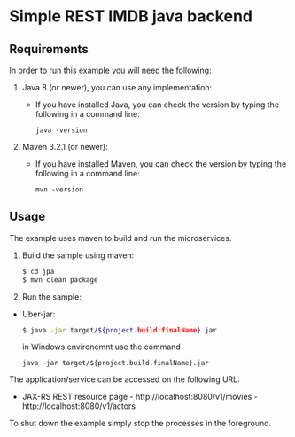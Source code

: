 # Simple REST IMDB java backend

## Requirements

In order to run this example you will need the following:

1. Java 8 (or newer), you can use any implementation:
    * If you have installed Java, you can check the version by typing the following in a command line:
        
        ```
        java -version
        ```

2. Maven 3.2.1 (or newer):
    * If you have installed Maven, you can check the version by typing the following in a command line:
        
        ```
        mvn -version
        ```

## Usage

The example uses maven to build and run the microservices.

1. Build the sample using maven:

    ```bash
    $ cd jpa
    $ mvn clean package
    ```

2. Run the sample:
* Uber-jar:

    ```bash
    $ java -jar target/${project.build.finalName}.jar
    ```
    
    in Windows environemnt use the command
    ```batch
    java -jar target/${project.build.finalName}.jar
    ```
    
The application/service can be accessed on the following URL:
* JAX-RS REST resource page - http://localhost:8080/v1/movies
							- http://localhost:8080/v1/actors
							

To shut down the example simply stop the processes in the foreground.
